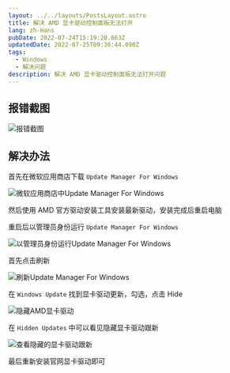 ```yaml
---
layout: ../../layouts/PostsLayout.astro
title: 解决 AMD 显卡驱动控制面板无法打开
lang: zh-Hans
pubDate: 2022-07-24T15:19:20.663Z
updatedDate: 2022-07-25T09:36:44.090Z
tags:
  - Windows
  - 解决问题
description: 解决 AMD 显卡驱动控制面板无法打开问题
---
```


## 报错截图

![报错截图](/images/uploads/pasted-image-20220516223804.png '报错截图')

## 解决办法

首先在微软应用商店下载 `Update Manager For Windows`

![微软应用商店中Update Manager For Windows](/images/uploads/pasted-image-20220516223951.png '微软应用商店中Update Manager For Windows')

然后使用 AMD 官方驱动安装工具安装最新驱动，安装完成后重启电脑

重启后以管理员身份运行 `Update Manager For Windows`

![以管理员身份运行Update Manager For Windows](/images/uploads/pasted-image-20220516224125.png '以管理员身份运行Update Manager For Windows')

首先点击刷新

![刷新Update Manager For Windows](/images/uploads/pasted-image-20220516224242.png '刷新Update Manager For Windows')

在 `Windows Update` 找到显卡驱动更新，勾选，点击 Hide

![隐藏AMD显卡驱动](/images/uploads/pasted-image-20220516224608.png '隐藏AMD显卡驱动')

在 `Hidden Updates` 中可以看见隐藏显卡驱动跟新

![查看隐藏的显卡驱动跟新](/images/uploads/pasted-image-20220516224651.png '查看隐藏的显卡驱动跟新')

最后重新安装官网显卡驱动即可
